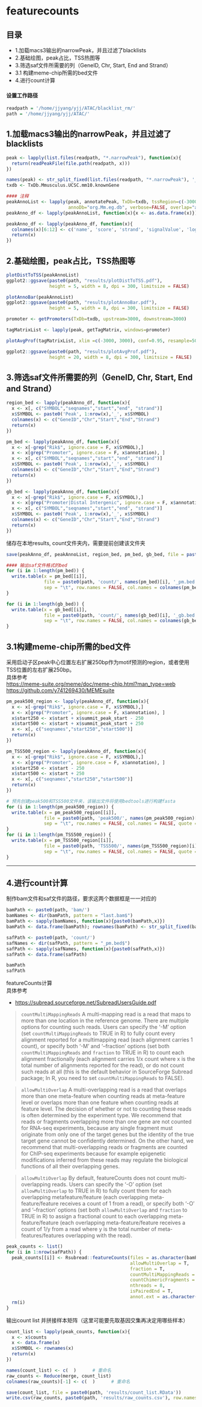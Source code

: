 # featurecounts

## 目录 ####
- 1.加载macs3输出的narrowPeak，并且过滤了blacklists  
- 2.基础绘图，peak占比，TSS热图等   
- 3.筛选saf文件所需要的列（GeneID, Chr, Start, End and Strand）
- 3.1 构建meme-chip所需的bed文件  
- 4.进行count计算 

#### 设置工作路径 ####  
```r
readpath = '/home/jjyang/yjj/ATAC/blacklist_rm/'
path = '/home/jjyang/yjj/ATAC/'
```

## 1.加载macs3输出的narrowPeak，并且过滤了blacklists  
```r
peak <- lapply(list.files(readpath, "*.narrowPeak"), function(x){
  return(readPeakFile(file.path(readpath, x)))
})

names(peak) <- str_split_fixed(list.files(readpath, "*.narrowPeak"), '_p', n = 2)[,1]
txdb <- TxDb.Mmusculus.UCSC.mm10.knownGene

#### 注释  
peakAnnoList <- lapply(peak, annotatePeak, TxDb=txdb, tssRegion=c(-3000, 3000), 
                       annoDb="org.Mm.eg.db", verbose=FALSE, overlap="all")
peakAnno_df <- lapply(peakAnnoList, function(x){x <- as.data.frame(x)})

peakAnno_df <- lapply(peakAnno_df, function(x){
  colnames(x)[6:12] <- c('name', 'score', 'strand', 'signalValue', 'log10pValue', 'log10qValue', 'summit_peak_start')
  return(x)
})
```

## 2.基础绘图，peak占比，TSS热图等   
```r
plotDistToTSS(peakAnnoList)
ggplot2::ggsave(paste0(path, "results/plotDistToTSS.pdf"),
                height = 5, width = 8, dpi = 300, limitsize = FALSE)

plotAnnoBar(peakAnnoList)
ggplot2::ggsave(paste0(path, "results/plotAnnoBar.pdf"),
                height = 5, width = 8, dpi = 300, limitsize = FALSE)

promoter <- getPromoters(TxDb=txdb, upstream=3000, downstream=3000)

tagMatrixList <- lapply(peak, getTagMatrix, windows=promoter)

plotAvgProf(tagMatrixList, xlim =c(-3000, 3000), conf=0.95, resample=500, facet="row")

ggplot2::ggsave(paste0(path, "results/plotAvgProf.pdf"),
                height = 20, width = 8, dpi = 300, limitsize = FALSE)
```

## 3.筛选saf文件所需要的列（GeneID, Chr, Start, End and Strand）
```r
region_bed <- lapply(peakAnno_df, function(x){
  x <- x[, c("SYMBOL","seqnames","start","end", "strand")]
  x$SYMBOL <- paste0('Peak', 1:nrow(x),'_', x$SYMBOL)
  colnames(x) <- c("GeneID","Chr","Start","End","Strand")
  return(x)
})

pm_bed <- lapply(peakAnno_df, function(x){
  x <- x[-grep("Rik$", ignore.case = F, x$SYMBOL),]
  x <- x[grep("Promoter", ignore.case = F, x$annotation), ]
  x <- x[, c("SYMBOL","seqnames","start","end", "strand")]
  x$SYMBOL <- paste0('Peak', 1:nrow(x),'_', x$SYMBOL)
  colnames(x) <- c("GeneID","Chr","Start","End","Strand")
  return(x)
})

gb_bed <- lapply(peakAnno_df, function(x){
  x <- x[-grep("Rik$", ignore.case = F, x$SYMBOL),]
  x <- x[grep("Promoter|Distal Intergenic", ignore.case = F, x$annotation), ]
  x <- x[, c("SYMBOL","seqnames","start","end", "strand")]
  x$SYMBOL <- paste0('Peak', 1:nrow(x),'_', x$SYMBOL)
  colnames(x) <- c("GeneID","Chr","Start","End","Strand")
  return(x)
})
```

储存在本地results, count文件夹内，需要提前创建该文件夹
```r
save(peakAnno_df, peakAnnoList, region_bed, pm_bed, gb_bed, file = paste0(path, 'results/Anno_df.RData'))

#### 输出saf文件格式的bed
for (i in 1:length(pm_bed)) {
  write.table(x = pm_bed[[i]],
              file = paste0(path, 'count/', names(pm_bed)[i], '_pm.bed'),
              sep = "\t", row.names = FALSE, col.names = colnames(pm_bed[[i]]), quote = FALSE)
}

for (i in 1:length(gb_bed)) {
  write.table(x = gb_bed[[i]],
              file = paste0(path, 'count/', names(gb_bed)[i], '_gb.bed'),
              sep = "\t", row.names = FALSE, col.names = colnames(gb_bed[[i]]), quote = FALSE)
}
```

## 3.1构建meme-chip所需的bed文件  
采用启动子区peak中心位置左右扩展250bp作为motif预测的region，或者使用TSS位置的左右扩展250bp。  
具体参考  
https://meme-suite.org/meme/doc/meme-chip.html?man_type=web  
https://github.com/y741269430/MEMEsuite  

```r
pm_peak500_region <- lapply(peakAnno_df, function(x){
  x <- x[-grep("Rik$", ignore.case = F, x$SYMBOL),]
  x <- x[grep("Promoter", ignore.case = F, x$annotation), ]
  x$start250 <- x$start + x$summit_peak_start - 250
  x$start500 <- x$start + x$summit_peak_start + 250
  x <- x[, c("seqnames","start250","start500")]
  return(x)
})

pm_TSS500_region <- lapply(peakAnno_df, function(x){
  x <- x[-grep("Rik$", ignore.case = F, x$SYMBOL),]
  x <- x[grep("Promoter", ignore.case = F, x$annotation), ]
  x$start250 <- x$start - 250
  x$start500 <- x$start + 250
  x <- x[, c("seqnames","start250","start500")]
  return(x)
})

# 预先创建peak500和TSS500文件夹，该输出文件将使用bedtools进行构建fasta
for (i in 1:length(pm_peak500_region)) {
  write.table(x = pm_peak500_region[[i]],
              file = paste0(path, 'peak500/', names(pm_peak500_region)[i], '_equal_p.bed'),
              sep = "\t", row.names = FALSE, col.names = FALSE, quote = FALSE)
}
for (i in 1:length(pm_TSS500_region)) {
  write.table(x = pm_TSS500_region[[i]],
              file = paste0(path, 'TSS500/', names(pm_TSS500_region)[i], '_equal_p.bed'),
              sep = "\t", row.names = FALSE, col.names = FALSE, quote = FALSE)
}
```
---

## 4.进行count计算  

制作bam文件和saf文件的路径，要求这两个数据框是一一对应的   
```r
bamPath <- paste0(path, 'bam/')
bamNames <- dir(bamPath, pattern = "last.bam$") 
bamPath <- sapply(bamNames, function(x){paste0(bamPath,x)})     
bamPath <- data.frame(bamPath); rownames(bamPath) <- str_split_fixed(bamNames, "_", n = 2)[,1]

safPath <- paste0(path, 'count/')
safNames <- dir(safPath, pattern = "_pm.bed$") 
safPath <- sapply(safNames, function(x){paste0(safPath,x)})   
safPath <- data.frame(safPath)

bamPath
safPath
```
featureCounts计算  
具体参考  
- https://subread.sourceforge.net/SubreadUsersGuide.pdf

> `countMultiMappingReads` A multi-mapping read is a read that maps to more than one location in the reference genome. There are multiple options for counting such reads. Users can specify the ‘-M’ option (set `countMultiMappingReads` to TRUE in R) to fully count every alignment reported for a multimapping read (each alignment carries 1 count), or specify both ‘-M’ and ‘–fraction’ options (set both `countMultiMappingReads` and `fraction` to TRUE in R) to count each alignment fractionally (each alignment carries 1/x count where x is the total number of alignments reported for the read), or do not count such reads at all (this is the default behavior in SourceForge Subread package; In R, you need to set `countMultiMappingReads` to FALSE).

> `allowMultiOverlap` A multi-overlapping read is a read that overlaps more than one meta-feature when counting reads at meta-feature level or overlaps more than one feature when counting reads at feature level. The decision of whether or not to counting these reads is often determined by the experiment type. We recommend that reads or fragments overlapping more than one gene are not counted for RNA-seq experiments, because any single fragment must originate from only one of the target genes but the identity of the true target gene cannot be confidently determined. On the other hand, we recommend that multi-overlapping reads or fragments are counted for ChIP-seq experiments because for example epigenetic modifications inferred from these reads may regulate the biological functions of all their overlapping genes.

> `allowMultiOverlap` By default, featureCounts does not count multi-overlapping reads. Users can specify the ‘-O’ option (set `allowMultiOverlap` to TRUE in R) to fully count them for each overlapping metafeature/feature (each overlapping meta-feature/feature receives a count of 1 from a read), or specify both ‘-O’ and ‘–fraction’ options (set both `allowMultiOverlap` and `fraction` to TRUE in R) to assign a fractional count to each overlapping meta-feature/feature (each overlapping meta-feature/feature receives a count of 1/y from a read where y is the total number of meta-features/features overlapping with the read).

```r
peak_counts <- list()
for (i in 1:nrow(safPath)) {
  peak_counts[[i]] <- Rsubread::featureCounts(files = as.character(bamPath[i,]),
                                              allowMultiOverlap = T, 
                                              fraction = T,
                                              countMultiMappingReads = T,
                                              countChimericFragments = F,
                                              nthreads = 8,
                                              isPairedEnd = T,
                                              annot.ext = as.character(safPath[i,]))
  rm(i)
}
```

输出count list 并拼接样本矩阵（这里可能要先取基因交集再决定用哪些样本）
```r
count_list <- lapply(peak_counts, function(x){
  x <- x$counts
  x <- data.frame(x)
  x$SYMBOL <- rownames(x)
  return(x)
})

names(count_list) <- c(  )      # 重命名
raw_counts <- Reduce(merge, count_list)
colnames(raw_counts)[-1] <- c(  )      # 重命名

save(count_list, file = paste0(path, 'results/count_list.RData'))
write.csv(raw_counts, paste0(path, 'results/raw_counts.csv'), row.names = F)
```





